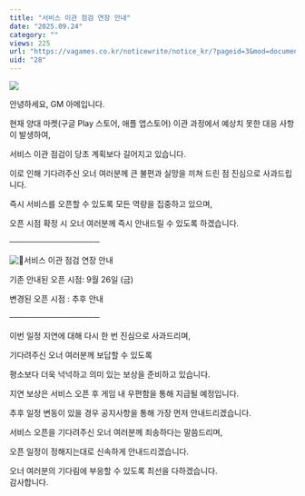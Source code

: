 ```yaml
---
title: "서비스 이관 점검 연장 안내"
date: "2025.09.24"
category: ""
views: 225
url: "https://vagames.co.kr/noticewrite/notice_kr/?pageid=3&mod=document&uid=28"
uid: "28"
---
```


![](/images/news/live/kr/28-eb3de431.webp)  
  
  
안녕하세요, GM 아메입니다.

  
현재 양대 마켓(구글 Play 스토어, 애플 앱스토어) 이관 과정에서 예상치 못한 대응 사항이 발생하여,

서비스 이관 점검이 당초 계획보다 길어지고 있습니다.  
  
  
이로 인해 기다려주신 오너 여러분께 큰 불편과 실망을 끼쳐 드린 점 진심으로 사과드립니다.  
  
  
즉시 서비스를 오픈할 수 있도록 모든 역량을 집중하고 있으며,  
  
  
오픈 시점 확정 시 오너 여러분께 즉시 안내드릴 수 있도록 하겠습니다.  
  
  
────────────────  
  
  
![📢](/images/news/live/en/200-4d91df69.svg)서비스 이관 점검 연장 안내  
  
  
기존 안내된 오픈 시점: 9월 26일 (금)  
  
  
변경된 오픈 시점 : 추후 안내  
  
  
────────────────  
  
  
이번 일정 지연에 대해 다시 한 번 진심으로 사과드리며,

기다려주신 오너 여러분께 보답할 수 있도록  
  
평소보다 더욱 넉넉하고 의미 있는 보상을 준비하고 있습니다.

  
지연 보상은 서비스 오픈 후 게임 내 우편함을 통해 지급될 예정입니다.  
  
추후 일정 변동이 있을 경우 공지사항을 통해 가장 먼저 안내드리겠습니다.  
  
  
서비스 오픈을 기다려주신 오너 여러분께 죄송하다는 말씀드리며,  
  
오픈 일정이 정해지는대로 신속하게 안내드리겠습니다.  
  
  
오너 여러분의 기다림에 부응할 수 있도록 최선을 다하겠습니다.  
감사합니다.